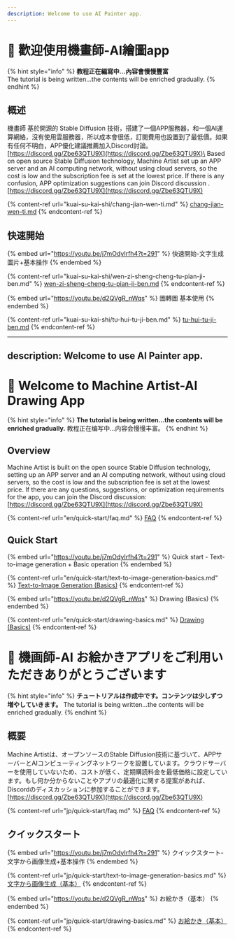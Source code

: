 ```yaml
---
description: Welcome to use AI Painter app.
---
```


# 👋 歡迎使用機畫師-AI繪圖app

{% hint style="info" %}
**教程正在編寫中...內容會慢慢豐富** \
The tutorial is being written...the contents will be enriched gradually.
{% endhint %}

## 概述

機畫師 基於開源的 Stable Diffusion 技術，搭建了一個APP服務器，和一個AI運算網絡，沒有使用雲服務器，所以成本會很低，訂閱費用也設置到了最低價。如果有任何不明白，APP優化建議推薦加入Discord討論。[https://discord.gg/Zbe63QTU9X](https://discord.gg/Zbe63QTU9X)\
Based on open source Stable Diffusion technology, Machine Artist set up an APP server and an AI computing network, without using cloud servers, so the cost is low and the subscription fee is set at the lowest price. If there is any confusion, APP optimization suggestions can join Discord discussion . [https://discord.gg/Zbe63QTU9X](https://discord.gg/Zbe63QTU9X)

{% content-ref url="kuai-su-kai-shi/chang-jian-wen-ti.md" %}
[chang-jian-wen-ti.md](kuai-su-kai-shi/chang-jian-wen-ti.md)
{% endcontent-ref %}

## 快速開始

{% embed url="https://youtu.be/j7mOdyIrfh4?t=291" %}
快速開始-文字生成圖片+基本操作
{% endembed %}

{% content-ref url="kuai-su-kai-shi/wen-zi-sheng-cheng-tu-pian-ji-ben.md" %}
[wen-zi-sheng-cheng-tu-pian-ji-ben.md](kuai-su-kai-shi/wen-zi-sheng-cheng-tu-pian-ji-ben.md)
{% endcontent-ref %}

{% embed url="https://youtu.be/d2QVgR_nWqs" %}
圖轉圖 基本使用
{% endembed %}

{% content-ref url="kuai-su-kai-shi/tu-hui-tu-ji-ben.md" %}
[tu-hui-tu-ji-ben.md](kuai-su-kai-shi/tu-hui-tu-ji-ben.md)
{% endcontent-ref %}

---
description: Welcome to use AI Painter app.
---

# 👋 Welcome to Machine Artist-AI Drawing App

{% hint style="info" %}
**The tutorial is being written...the contents will be enriched gradually.** 
教程正在编写中...内容会慢慢丰富。
{% endhint %}

## Overview

Machine Artist is built on the open source Stable Diffusion technology, setting up an APP server and an AI computing network, without using cloud servers, so the cost is low and the subscription fee is set at the lowest price. If there are any questions, suggestions, or optimization requirements for the app, you can join the Discord discussion: [https://discord.gg/Zbe63QTU9X](https://discord.gg/Zbe63QTU9X)

{% content-ref url="en/quick-start/faq.md" %}
[FAQ](en/quick-start/faq.md)
{% endcontent-ref %}

## Quick Start

{% embed url="https://youtu.be/j7mOdyIrfh4?t=291" %}
Quick start - Text-to-image generation + Basic operation
{% endembed %}

{% content-ref url="en/quick-start/text-to-image-generation-basics.md" %}
[Text-to-Image Generation (Basics)](en/quick-start/text-to-image-generation-basics.md)
{% endcontent-ref %}

{% embed url="https://youtu.be/d2QVgR_nWqs" %}
Drawing (Basics)
{% endembed %}

{% content-ref url="en/quick-start/drawing-basics.md" %}
[Drawing (Basics)](en/quick-start/drawing-basics.md)
{% endcontent-ref %} 


# 👋 機画師-AI お絵かきアプリをご利用いただきありがとうございます

{% hint style="info" %}
**チュートリアルは作成中です。コンテンツは少しずつ増やしていきます。**
The tutorial is being written...the contents will be enriched gradually.
{% endhint %}

## 概要

Machine Artistは、オープンソースのStable Diffusion技術に基づいて、APPサーバーとAIコンピューティングネットワークを設置しています。クラウドサーバーを使用していないため、コストが低く、定期購読料金を最低価格に設定しています。もし何か分からないことやアプリの最適化に関する提案があれば、Discordのディスカッションに参加することができます。[https://discord.gg/Zbe63QTU9X](https://discord.gg/Zbe63QTU9X)

{% content-ref url="jp/quick-start/faq.md" %}
[FAQ](jp/quick-start/faq.md)
{% endcontent-ref %}

## クイックスタート

{% embed url="https://youtu.be/j7mOdyIrfh4?t=291" %}
クイックスタート-文字から画像生成+基本操作
{% endembed %}

{% content-ref url="jp/quick-start/text-to-image-generation-basics.md" %}
[文字から画像生成（基本）](jp/quick-start/text-to-image-generation-basics.md)
{% endcontent-ref %}

{% embed url="https://youtu.be/d2QVgR_nWqs" %}
お絵かき（基本）
{% endembed %}

{% content-ref url="jp/quick-start/drawing-basics.md" %}
[お絵かき（基本）](jp/quick-start/drawing-basics.md)
{% endcontent-ref %}